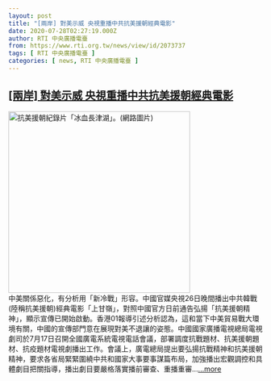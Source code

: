 ```yaml
---
layout: post
title: "[兩岸] 對美示威 央視重播中共抗美援朝經典電影"
date: 2020-07-28T02:27:19.000Z
author: RTI 中央廣播電臺
from: https://www.rti.org.tw/news/view/id/2073737
tags: [ RTI 中央廣播電臺 ]
categories: [ news, RTI 中央廣播電臺 ]
---
```

<!--1595903239000-->
[[兩岸] 對美示威 央視重播中共抗美援朝經典電影](https://www.rti.org.tw/news/view/id/2073737)
------

<div>
<img src="https://static.rti.org.tw/assets/thumbnails/2020/07/28/8014c54853ccac0f61c8bf680a6c9c32.jpg" width="360" alt="抗美援朝紀錄片「冰血長津湖」。(網路圖片)" title="抗美援朝紀錄片「冰血長津湖」。(網路圖片)"><br>中美關係惡化，有分析用「新冷戰」形容。中國官媒央視26日晚間播出中共韓戰(陸稱抗美援朝)經典電影「上甘嶺」，對照中國官方日前通告弘揚「抗美援朝精神」，顯示宣傳已開始啟動。香港01報導引述分析認為，這和當下中美貿易戰大環境有關，中國的宣傳部門意在展現對美不退讓的姿態。中國國家廣播電視總局電視劇司於7月17日召開全國廣電系統電視電話會議，部署調度抗戰題材、抗美援朝題材、抗疫題材電視劇播出工作。會議上，廣電總局提出要弘揚抗戰精神和抗美援朝精神，要求各省局緊緊圍繞中共和國家大事要事謀篇布局，加強播出宏觀調控和具體劇目把關指導，播出劇目要嚴格落實播前審查、重播重審...<a target="_blank" href="https://www.rti.org.tw/news/view/id/2073737">...more</a>
</div>
